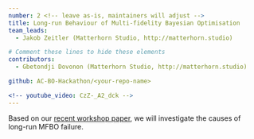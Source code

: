 ```yaml
---
number: 2 <!-- leave as-is, maintainers will adjust -->
title: Long-run Behaviour of Multi-fidelity Bayesian Optimisation
team_leads:
  - Jakob Zeitler (Matterhorn Studio, http://matterhorn.studio)

# Comment these lines to hide these elements
contributors:
  - Gbetondji Dovonon (Matterhorn Studio, http://matterhorn.studio)

github: AC-BO-Hackathon/<your-repo-name>

<!-- youtube_video: CzZ-_A2_dck -->
---
```


Based on our [recent workshop paper](https://arxiv.org/abs/2312.12633), we will investigate the causes of long-run MFBO failure.
